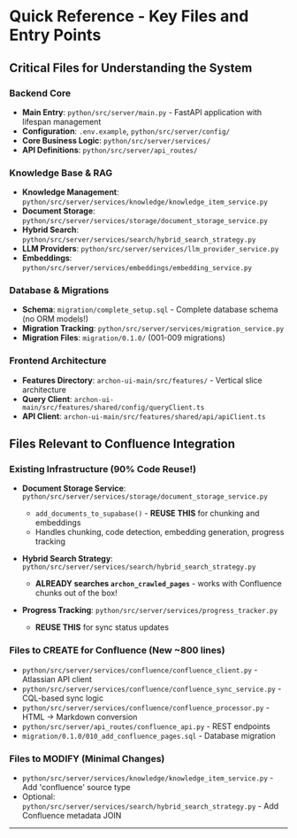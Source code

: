 # Quick Reference - Key Files and Entry Points

## Critical Files for Understanding the System

### Backend Core
- **Main Entry**: `python/src/server/main.py` - FastAPI application with lifespan management
- **Configuration**: `.env.example`, `python/src/server/config/`
- **Core Business Logic**: `python/src/server/services/`
- **API Definitions**: `python/src/server/api_routes/`

### Knowledge Base & RAG
- **Knowledge Management**: `python/src/server/services/knowledge/knowledge_item_service.py`
- **Document Storage**: `python/src/server/services/storage/document_storage_service.py`
- **Hybrid Search**: `python/src/server/services/search/hybrid_search_strategy.py`
- **LLM Providers**: `python/src/server/services/llm_provider_service.py`
- **Embeddings**: `python/src/server/services/embeddings/embedding_service.py`

### Database & Migrations
- **Schema**: `migration/complete_setup.sql` - Complete database schema (no ORM models!)
- **Migration Tracking**: `python/src/server/services/migration_service.py`
- **Migration Files**: `migration/0.1.0/` (001-009 migrations)

### Frontend Architecture
- **Features Directory**: `archon-ui-main/src/features/` - Vertical slice architecture
- **Query Client**: `archon-ui-main/src/features/shared/config/queryClient.ts`
- **API Client**: `archon-ui-main/src/features/shared/api/apiClient.ts`

## Files Relevant to Confluence Integration

### Existing Infrastructure (90% Code Reuse!)
- **Document Storage Service**: `python/src/server/services/storage/document_storage_service.py`
  - `add_documents_to_supabase()` - **REUSE THIS** for chunking and embeddings
  - Handles chunking, code detection, embedding generation, progress tracking

- **Hybrid Search Strategy**: `python/src/server/services/search/hybrid_search_strategy.py`
  - **ALREADY searches `archon_crawled_pages`** - works with Confluence chunks out of the box!

- **Progress Tracking**: `python/src/server/services/progress_tracker.py`
  - **REUSE THIS** for sync status updates

### Files to CREATE for Confluence (New ~800 lines)
- `python/src/server/services/confluence/confluence_client.py` - Atlassian API client
- `python/src/server/services/confluence/confluence_sync_service.py` - CQL-based sync logic
- `python/src/server/services/confluence/confluence_processor.py` - HTML → Markdown conversion
- `python/src/server/api_routes/confluence_api.py` - REST endpoints
- `migration/0.1.0/010_add_confluence_pages.sql` - Database migration

### Files to MODIFY (Minimal Changes)
- `python/src/server/services/knowledge/knowledge_item_service.py` - Add 'confluence' source type
- Optional: `python/src/server/services/search/hybrid_search_strategy.py` - Add Confluence metadata JOIN

---
